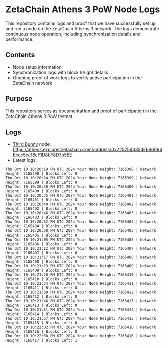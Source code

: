 # ZetaChain Athens 3 PoW Node Logs
This repository contains logs and proof that we have successfully set up and run a node on the ZetaChain Athens 3 network. The logs demonstrate continuous node operation, including synchronization details and performance.

## Contents
- Node setup information
- Synchronization logs with block height details
- Ongoing proof of work logs to verify active participation in the ZetaChain network

## Purpose
This repository serves as documentation and proof of participation in the ZetaChain Athens 3 PoW testnet.

## Logs

- [Third Bunny](https://thirdbunny.xyz/) node: https://athens.explorer.zetachain.com/address/0x225254d35dE666064Eccc5ce16eF1D8bF8D7b5EE
- Latest logs:
```
Thu Oct 10 10:20:19 PM UTC 2024 Your Node Height: 7165398 | Network Height: 7165398 | Blocks Left: 0
Thu Oct 10 10:20:24 PM UTC 2024 Your Node Height: 7165399 | Network Height: 7165399 | Blocks Left: 0
Thu Oct 10 10:20:30 PM UTC 2024 Your Node Height: 7165400 | Network Height: 7165400 | Blocks Left: 0
Thu Oct 10 10:20:35 PM UTC 2024 Your Node Height: 7165401 | Network Height: 7165401 | Blocks Left: 0
Thu Oct 10 10:20:40 PM UTC 2024 Your Node Height: 7165402 | Network Height: 7165402 | Blocks Left: 0
Thu Oct 10 10:20:46 PM UTC 2024 Your Node Height: 7165403 | Network Height: 7165403 | Blocks Left: 0
Thu Oct 10 10:20:52 PM UTC 2024 Your Node Height: 7165404 | Network Height: 7165404 | Blocks Left: 0
Thu Oct 10 10:20:58 PM UTC 2024 Your Node Height: 7165405 | Network Height: 7165405 | Blocks Left: 0
Thu Oct 10 10:21:05 PM UTC 2024 Your Node Height: 7165406 | Network Height: 7165406 | Blocks Left: 0
Thu Oct 10 10:21:12 PM UTC 2024 Your Node Height: 7165407 | Network Height: 7165407 | Blocks Left: 0
Thu Oct 10 10:21:17 PM UTC 2024 Your Node Height: 7165408 | Network Height: 7165408 | Blocks Left: 0
Thu Oct 10 10:21:23 PM UTC 2024 Your Node Height: 7165409 | Network Height: 7165409 | Blocks Left: 0
Thu Oct 10 10:21:28 PM UTC 2024 Your Node Height: 7165410 | Network Height: 7165410 | Blocks Left: 0
Thu Oct 10 10:21:34 PM UTC 2024 Your Node Height: 7165411 | Network Height: 7165411 | Blocks Left: 0
Thu Oct 10 10:21:39 PM UTC 2024 Your Node Height: 7165412 | Network Height: 7165412 | Blocks Left: 0
Thu Oct 10 10:21:46 PM UTC 2024 Your Node Height: 7165413 | Network Height: 7165413 | Blocks Left: 0
Thu Oct 10 10:21:51 PM UTC 2024 Your Node Height: 7165414 | Network Height: 7165414 | Blocks Left: 0
Thu Oct 10 10:21:57 PM UTC 2024 Your Node Height: 7165415 | Network Height: 7165415 | Blocks Left: 0
Thu Oct 10 10:22:02 PM UTC 2024 Your Node Height: 7165416 | Network Height: 7165416 | Blocks Left: 0
Thu Oct 10 10:22:08 PM UTC 2024 Your Node Height: 7165416 | Network Height: 7165417 | Blocks Left: 1
```
